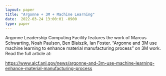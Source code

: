 ```yaml
---
layout: paper
title: "Argonne + 3M + Machine Learning"
date:  2022-03-24 13:00:01 -0900
type: paper
---
```

Argonne Leadership Computing Facility features the work of Marcus Schwarting, Noah Paulson, Ben Blaiszik, Ian Foster.
 “Argonne and 3M use machine learning to enhance material manufacturing process” on 3M work.  
Read the full article at: 
 
https://www.alcf.anl.gov/news/argonne-and-3m-use-machine-learning-enhance-material-manufacturing-process